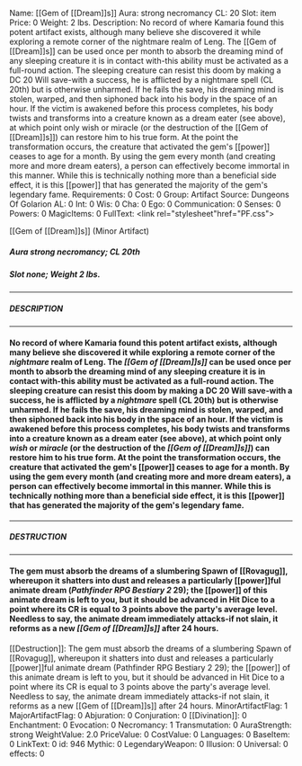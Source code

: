 Name: [[Gem of [[Dream]]s]]
Aura: strong necromancy
CL: 20
Slot: item
Price: 0
Weight: 2 lbs.
Description: No record of where Kamaria found this potent artifact exists, although many believe she discovered it while exploring a remote corner of the nightmare realm of Leng. The [[Gem of [[Dream]]s]] can be used once per month to absorb the dreaming mind of any sleeping creature it is in contact with-this ability must be activated as a full-round action. The sleeping creature can resist this doom by making a DC 20 Will save-with a success, he is afflicted by a nightmare spell (CL 20th) but is otherwise unharmed. If he fails the save, his dreaming mind is stolen, warped, and then siphoned back into his body in the space of an hour. If the victim is awakened before this process completes, his body twists and transforms into a creature known as a dream eater (see above), at which point only wish or miracle (or the destruction of the [[Gem of [[Dream]]s]]) can restore him to his true form. At the point the transformation occurs, the creature that activated the gem's [[power]] ceases to age for a month. By using the gem every month (and creating more and more dream eaters), a person can effectively become immortal in this manner. While this is technically nothing more than a beneficial side effect, it is this [[power]] that has generated the majority of the gem's legendary fame.
Requirements: 0
Cost: 0
Group: Artifact
Source: Dungeons Of Golarion
AL: 0
Int: 0
Wis: 0
Cha: 0
Ego: 0
Communication: 0
Senses: 0
Powers: 0
MagicItems: 0
FullText: <link rel="stylesheet"href="PF.css"><div class="heading"><p class="alignleft">[[Gem of [[Dream]]s]] (Minor Artifact)</p><div style="clear: both;"></div></div><div><h5><b>Aura </b>strong necromancy; <b>CL </b>20th</h5><h5><b>Slot </b>none; <b>Weight </b>2 lbs.</h5></div><hr/><div><h5><b>DESCRIPTION</b></h5></div><hr/><div><h4><p>No record of where Kamaria found this potent artifact exists, although many believe she discovered it while exploring a remote corner of the <i>nightmare</i> realm of Leng. The <i>[[Gem of [[Dream]]s]]</i> can be used once per month to absorb the dreaming mind of any sleeping creature it is in contact with-this ability must be activated as a full-round action. The sleeping creature can resist this doom by making a DC 20 Will save-with a success, he is afflicted by a <i>nightmare</i> spell (CL 20th) but is otherwise unharmed. If he fails the save, his dreaming mind is stolen, warped, and then siphoned back into his body in the space of an hour. If the victim is awakened before this process completes, his body twists and transforms into a creature known as a dream eater (see above), at which point only <i>wish</i> or <i>miracle</i> (or the destruction of the <i>[[Gem of [[Dream]]s]]</i>) can restore him to his true form. At the point the transformation occurs, the creature that activated the gem's [[power]] ceases to age for a month. By using the gem every month (and creating more and more dream eaters), a person can effectively become immortal in this manner. While this is technically nothing more than a beneficial side effect, it is this [[power]] that has generated the majority of the gem's legendary fame.</p></h4></div><hr/><div><h5><b>DESTRUCTION</b></h5></div><hr/><div><h4><p>The gem must absorb the dreams of a slumbering Spawn of [[Rovagug]], whereupon it shatters into dust and releases a particularly [[power]]ful animate dream (<i>Pathfinder RPG Bestiary 2</i> 29); the [[power]] of this animate dream is left to you, but it should be advanced in Hit Dice to a point where its CR is equal to 3 points above the party's average level. Needless to say, the animate dream immediately attacks-if not slain, it reforms as a new <i>[[Gem of [[Dream]]s]]</i> after 24 hours.</p></h4></div>
[[Destruction]]: The gem must absorb the dreams of a slumbering Spawn of [[Rovagug]], whereupon it shatters into dust and releases a particularly [[power]]ful animate dream (Pathfinder RPG Bestiary 2 29); the [[power]] of this animate dream is left to you, but it should be advanced in Hit Dice to a point where its CR is equal to 3 points above the party's average level. Needless to say, the animate dream immediately attacks-if not slain, it reforms as a new [[Gem of [[Dream]]s]] after 24 hours.
MinorArtifactFlag: 1
MajorArtifactFlag: 0
Abjuration: 0
Conjuration: 0
[[Divination]]: 0
Enchantment: 0
Evocation: 0
Necromancy: 1
Transmutation: 0
AuraStrength: strong
WeightValue: 2.0
PriceValue: 0
CostValue: 0
Languages: 0
BaseItem: 0
LinkText: 0
id: 946
Mythic: 0
LegendaryWeapon: 0
Illusion: 0
Universal: 0
effects: 0
